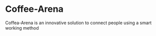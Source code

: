 # Coffee-Arena
Coffea-Arena is an innovative solution to connect people using a smart working method

